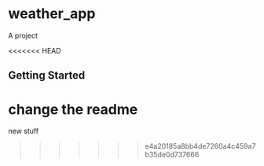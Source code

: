 # weather_app

A project

<<<<<<< HEAD
## Getting Started

change the readme
=======
new stuff
>>>>>>> e4a20185a8bb4de7260a4c459a7b35de0d737666
